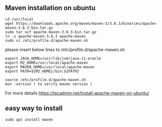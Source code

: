 ## Maven installation on ubuntu
```
cd /usr/local
wget https://downloads.apache.org/maven/maven-3/3.6.3/binaries/apache-maven-3.6.3-bin.tar.gz
sudo tar xvf apache-maven-3.6.3-bin.tar.gz 
ln -s apache-maven-3.6.3 apache-maven
sudo vi /etc/profile.d/apache-maven.sh
```
please insert below lines to /etc/profile.d/apache-maven.sh
```
export JAVA_HOME=/usr/lib/jvm/java-11-oracle
export M2_HOME=/usr/local/apache-maven
export MAVEN_HOME=/usr/local/apache-maven
export PATH=${M2_HOME}/bin:${PATH}
```
```
source /etc/profile.d/apache-maven.sh
mvn -version ( to verify maven version ) 
```

For more details https://tecadmin.net/install-apache-maven-on-ubuntu/  
## easy way to install
```sudo apt install maven```
